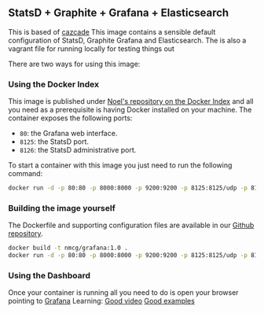 StatsD + Graphite + Grafana + Elasticsearch
---------------------------------------------
This is based of [cazcade](https://registry.hub.docker.com/u/cazcade/docker-grafana-graphite/dockerfile/)
This image contains a sensible default configuration of StatsD, Graphite Grafana and Elasticsearch.
The is also a vagrant file for running locally for testing things out

There are two ways for using this image:


### Using the Docker Index ###

This image is published under [Noel's repository on the Docker Index](https://registry.hub.docker.com/u/noel/grafana-docker/) and all you
need as a prerequisite is having Docker installed on your machine. The container exposes the following ports:

- `80`: the Grafana web interface.
- `8125`: the StatsD port.
- `8126`: the StatsD administrative port.

To start a container with this image you just need to run the following command:

```bash
docker run -d -p 80:80 -p 8000:8000 -p 9200:9200 -p 8125:8125/udp -p 8126:8126 --name grafana nmcg/grafana:1.0
```

### Building the image yourself ###

The Dockerfile and supporting configuration files are available in our [Github repository](https://github.com/noelmcgrath/grafana_docker).

```bash
docker build -t nmcg/grafana:1.0 .
docker run -d -p 80:80 -p 8000:8000 -p 9200:9200 -p 8125:8125/udp -p 8126:8126 nmcg/grafana:1.0
```

### Using the Dashboard ###

Once your container is running all you need to do is open your browser pointing to [Grafana](http://localhost/)
Learning:
[Good video](http://grafana.org/blog/2014/05/25/monitorama-video-and-update.html)
[Good examples](http://play.grafana.org/)
